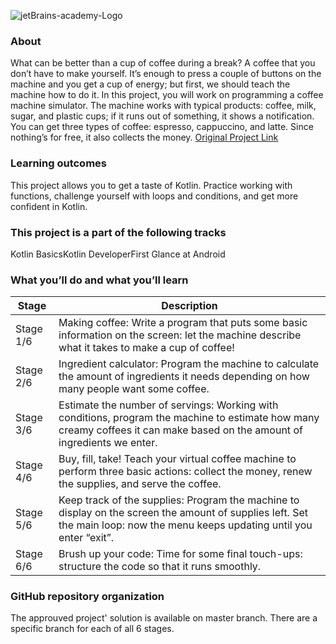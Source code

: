 ![jetBrains-academy-Logo](https://getlogovector.com/wp-content/uploads/2021/06/jetbrains-academy-logo-vector.png)

### About 
What can be better than a cup of coffee during a break? A coffee that you don’t have to make yourself. It’s enough to press a couple of buttons on the machine and you get a cup of energy; but first, we should teach the machine how to do it. In this project, you will work on programming a coffee machine simulator. The machine works with typical products: coffee, milk, sugar, and plastic cups; if it runs out of something, it shows a notification. You can get three types of coffee: espresso, cappuccino, and latte. Since nothing’s for free, it also collects the money.
[Original Project Link](https://hyperskill.org/projects/67)
### Learning outcomes
This project allows you to get a taste of Kotlin. Practice working with functions, challenge yourself with loops and conditions, and get more confident in Kotlin.
### This project is a part of the following tracks
Kotlin BasicsKotlin DeveloperFirst Glance at Android
### What you’ll do and what you’ll learn
|Stage|Description|
|-------|----------|
|Stage 1/6|Making coffee: Write a program that puts some basic information on the screen: let the machine describe what it takes to make a cup of coffee!|
|Stage 2/6|Ingredient calculator: Program the machine to calculate the amount of ingredients it needs depending on how many people want some coffee.|
|Stage 3/6|Estimate the number of servings: Working with conditions, program the machine to estimate how many creamy coffees it can make based on the amount of ingredients we enter.|
|Stage 4/6|Buy, fill, take! Teach your virtual coffee machine to perform three basic actions: collect the money, renew the supplies, and serve the coffee.|
|Stage 5/6|Keep track of the supplies: Program the machine to display on the screen the amount of supplies left. Set the main loop: now the menu keeps updating until you enter “exit”.|
|Stage 6/6|Brush up your code: Time for some final touch-ups: structure the code so that it runs smoothly.|

### GitHub repository organization
The approuved project' solution is available on master branch. 
There are a specific branch for each of all 6 stages. 

